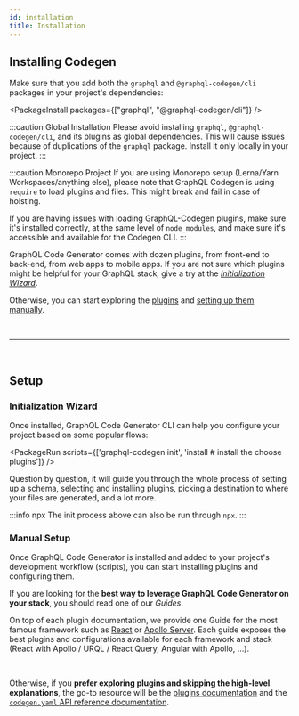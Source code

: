 ```yaml
---
id: installation
title: Installation
---
```


## Installing Codegen

Make sure that you add both the `graphql` and `@graphql-codegen/cli` packages in your project's dependencies:

<PackageInstall packages={["graphql", "@graphql-codegen/cli"]} />

:::caution Global Installation
Please avoid installing `graphql`, `@graphql-codegen/cli`, and its plugins as global dependencies. This will cause issues because of duplications of the `graphql` package. Install it only locally in your project.
:::

:::caution Monorepo Project
If you are using Monorepo setup (Lerna/Yarn Workspaces/anything else), please note that GraphQL Codegen is using `require` to load plugins and files. This might break and fail in case of hoisting.

If you are having issues with loading GraphQL-Codegen plugins, make sure it's installed correctly, at the same level of `node_modules`, and make sure it's accessible and available for the Codegen CLI.
:::


GraphQL Code Generator comes with dozen plugins, from front-end to back-end, from web apps to mobile apps.
If you are not sure which plugins might be helpful for your GraphQL stack, give a try at the [_Initialization Wizard_](#initialization-wizard).

Otherwise, you can start exploring the [plugins](/plugins) and [setting up them manually](#manual-setup).

<p>&nbsp;</p>

----

<p>&nbsp;</p>

## Setup

### Initialization Wizard

Once installed, GraphQL Code Generator CLI can help you configure your project based on some popular flows:


<PackageRun scripts={['graphql-codegen init', 'install # install the choose plugins']} />


Question by question, it will guide you through the whole process of setting up a schema, selecting and installing plugins, picking a destination to where your files are generated, and a lot more.

:::info npx
The init process above can also be run through `npx`.
:::


### Manual Setup

Once GraphQL Code Generator is installed and added to your project's development workflow (scripts), you can start installing plugins and configuring them.

If you are looking for the **best way to leverage GraphQL Code Generator on your stack**, you should read one of our _Guides_.

On top of each plugin documentation, we provide one Guide for the most famous framework such as [React](/docs/guides/react) or [Apollo Server](/docs/guides/graphql-server-apollo-yoga).
Each guide exposes the best plugins and configurations available for each framework and stack (React with Apollo / URQL / React Query, Angular with Apollo, ...).

<br />

Otherwise, if you **prefer exploring plugins and skipping the high-level explanations**, the go-to resource will be the [plugins documentation](/plugins) and the [`codegen.yaml` API reference documentation](/docs/config-reference/codegen-config).
